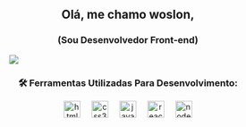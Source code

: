 <h2 align="center">Olá, me chamo woslon,</h2> 
<h3 align="center">(Sou Desenvolvedor Front-end)</h3>
 <figure> 
  <img Src=https://github-production-user-asset-6210df.s3.amazonaws.com/74038190/241764371-9d0fd0c4-5c7f-4122-b884-64a1e1685d2d.gif?X-Amz-Algorithm=AWS4-HMAC-SHA256&X-Amz-Credential=AKIAVCODYLSA53PQK4ZA%2F20240721%2Fus-east-1%2Fs3%2Faws4_request&X-Amz-Date=20240721T023505Z&X-Amz-Expires=300&X-Amz-Signature=12c2ad44535cab2acac0a32a23e1c74a9f715d8a1c6d16e5e40e54b4997e9550&X-Amz-SignedHeaders=host&actor_id=105997711&key_id=0&repo_id=588181932 />
</figure>
<h3 align="center">🛠️ Ferramentas Utilizadas Para Desenvolvimento:</h3>


<div align="center">
</div>

<div align="center">
  <img src="https://cdn.jsdelivr.net/gh/devicons/devicon/icons/html5/html5-original.svg" height="30" alt="html5 logo"  />
  <img width="12" />
  <img src="https://cdn.jsdelivr.net/gh/devicons/devicon/icons/css3/css3-original.svg" height="30" alt="css3 logo"  />
  <img width="12" />
  <img src="https://cdn.jsdelivr.net/gh/devicons/devicon/icons/javascript/javascript-original.svg" height="30" alt="javascript logo"  />
  <img width="12" />
  <img src="https://cdn.jsdelivr.net/gh/devicons/devicon/icons/react/react-original.svg" height="30" alt="react logo"  />
  <img width="12" />
  <img src="https://cdn.jsdelivr.net/gh/devicons/devicon/icons/nodejs/nodejs-original.svg" height="30" alt="nodejs logo"  />
</div>

###
